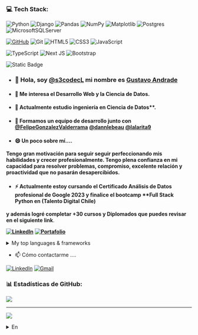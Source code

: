 ### 💻 Tech Stack:
![Python](https://img.shields.io/badge/python-3670A0?&logo=python&logoColor=ffdd54)
![Django](https://img.shields.io/badge/django-%23092E20.svg?&logo=django&logoColor=white)
![Pandas](https://img.shields.io/badge/pandas-%23150458.svg?&logo=pandas&logoColor=white) 
![NumPy](https://img.shields.io/badge/numpy-%23013243.svg?&logo=numpy&logoColor=white)
![Matplotlib](https://img.shields.io/badge/Matplotlib-%23ffffff.svg?&logo=Matplotlib&logoColor=black)
![Postgres](https://img.shields.io/badge/postgres-%23316192.svg?&logo=postgresql&logoColor=white)
![MicrosoftSQLServer](https://img.shields.io/badge/Microsoft%20SQL%20Sever-CC2927?&logo=microsoft%20sql%20server&logoColor=white)

[![GitHub](https://img.shields.io/badge/GitHub-@s3codecL-success?&logo=github)](https://github.com/s3codecL)
![Git](https://img.shields.io/badge/git-%23F05033.svg?&logo=git&logoColor=white)
![HTML5](https://img.shields.io/badge/html5-%23E34F26.svg?&logo=html5&logoColor=white)
![CSS3](https://img.shields.io/badge/css3-%231572B6.svg?&logo=css3&logoColor=white)
![JavaScript](https://img.shields.io/badge/javascript-%23323330.svg?&logo=javascript&logoColor=%23F7DF1E)

![TypeScript](https://img.shields.io/badge/typescript-%23007ACC.svg?&logo=typescript&logoColor=white)
![Next JS](https://img.shields.io/badge/Next-black?&logo=next.js&logoColor=white)
![Bootstrap](https://img.shields.io/badge/bootstrap-%238511FA.svg?&logo=bootstrap&logoColor=white)

![Static Badge](https://img.shields.io/badge/TalentoDigital-Chile-red)

- ### 👋 Hola, soy [@s3codecL](https://github.com/s3codecL) mi nombre es [Gustavo Andrade](https://github.com/s3codecL)
- #### 👀 Me interesa el Desarrollo Web y la Ciencia de Datos.
- #### 🌱 Actualmente estudio ingeniería en Ciencia de Datos**.
- #### 👯 Formamos un equipo de desarrollo junto con [@FelipeGonzalezValderrama](https://github.com/FelipeGonzalezValderrama) [@dannlebeau](https://github.com/dannlebeau) [@lalarita9](https://github.com/lalarita9)

- #### 😄 Un poco sobre mí....
**Tengo gran motivación para seguir 
seguir perfeccionando mis habilidades y crecer profesionalmente. 
Tengo plena confianza en 
mi capacidad para resolver problemas, compromiso, 
excelente relación y 
proactividad que no pasarán desapercibidos.** 
- #### ⚡ Actualmente estoy cursando el Certificado Análisis de Datos profesional de Google 2023 y finalice el bootcamp **Full Stack Python en (Talento Digital Chile) 
**y además logré completar +30 cursos y Diplomados que puedes revisar en el siguiente link**. 

**[![LinkedIn](https://img.shields.io/badge/LinkedIn-%230077B5.svg?logo=linkedin&logoColor=white)](https://www.linkedin.com/in/gandradev/details/certifications/)**
**[![Portafolio](https://img.shields.io/badge/Portfolio-%23000000.svg?&logo=firefox&logoColor=#FF7139)](https://s3codecl.github.io/portafolio/)**

<details>
<summary>My top languages & frameworks</summary>

| Rank | Languages | Frameworks |
|-----:|-----------|------------|
|     1| Python| Django |
|     2| SQL| Bootstrap |
|     3| HTML| Next.js |
|     4| CSS| Jquery |
|     5| Javascript| React |
|     6| Typescript|
</details>

- 📫 Cómo contactarme ....

[![LinkedIn](https://img.shields.io/badge/LinkedIn-%230077B5.svg?logo=linkedin&logoColor=white)](https://www.linkedin.com/in/gandradev/)
<a href="mailto:gandradev@gmail.com">![Gmail](https://img.shields.io/badge/Gmail-D14836?&logo=gmail&logoColor=white)
</a>

### 📊 Estadísticas de GitHub:
![](https://github-readme-stats.vercel.app/api/top-langs/?username=S3codecl&theme=dark&hide_border=false&include_all_commits=true&count_private=true&layout=compact)

---
[![](https://visitcount.itsvg.in/api?id=s3codecL&label=Profile%20Views&color=3&icon=0&pretty=false)](https://visitcount.itsvg.in)


<details>
<summary>En</summary>

### 💻 Tech Stack:
![Python](https://img.shields.io/badge/python-3670A0?&logo=python&logoColor=ffdd54)
![Django](https://img.shields.io/badge/django-%23092E20.svg?&logo=django&logoColor=white)
![Pandas](https://img.shields.io/badge/pandas-%23150458.svg?&logo=pandas&logoColor=white) 
![NumPy](https://img.shields.io/badge/numpy-%23013243.svg?&logo=numpy&logoColor=white)
![Matplotlib](https://img.shields.io/badge/Matplotlib-%23ffffff.svg?&logo=Matplotlib&logoColor=black)
![Postgres](https://img.shields.io/badge/postgres-%23316192.svg?&logo=postgresql&logoColor=white)
![MicrosoftSQLServer](https://img.shields.io/badge/Microsoft%20SQL%20Sever-CC2927?&logo=microsoft%20sql%20server&logoColor=white)

[![GitHub](https://img.shields.io/badge/GitHub-@s3codecL-success?&logo=github)](https://github.com/s3codecL)
![Git](https://img.shields.io/badge/git-%23F05033.svg?&logo=git&logoColor=white)
![HTML5](https://img.shields.io/badge/html5-%23E34F26.svg?&logo=html5&logoColor=white)
![CSS3](https://img.shields.io/badge/css3-%231572B6.svg?&logo=css3&logoColor=white)
![JavaScript](https://img.shields.io/badge/javascript-%23323330.svg?&logo=javascript&logoColor=%23F7DF1E)

![TypeScript](https://img.shields.io/badge/typescript-%23007ACC.svg?&logo=typescript&logoColor=white)
![Next JS](https://img.shields.io/badge/Next-black?&logo=next.js&logoColor=white)
![Bootstrap](https://img.shields.io/badge/bootstrap-%238511FA.svg?&logo=bootstrap&logoColor=white)

![Static Badge](https://img.shields.io/badge/TalentoDigital-Chile-red)

- ### 👋 Hi, I’m [@s3codecL](https://github.com/s3codecL) my name is [Gustavo Andrade](https://github.com/s3codecL)
- #### 👀 I’m interested in web development and Data Science.
- #### 🌱 I’m currently studying data science engineering.
- #### 🌱 we formed a development team together with [@FelipeGonzalezValderrama](https://github.com/FelipeGonzalezValderrama) [@dannlebeau](https://github.com/dannlebeau) [@lalarita9](https://github.com/lalarita9)
- #### ✨ A little bit about me...
**I have great motivation to continue 
continue to hone my skills and grow professionally. 
I have full confidence in 
my ability to solve problems, commitment, 
excellent relations and 
proactivity that will not go 
unnoticed.** 
- #### ✨ I am currently taking the Google 2023 Professional Data Analytics Certificate and I finished the bootcamp **Full Stack Python at (Talento Digital Chile), 
**and I also managed to complete +30 courses and Diplomas that you can check in the following link** 

**[![LinkedIn](https://img.shields.io/badge/LinkedIn-%230077B5.svg?logo=linkedin&logoColor=white)](https://www.linkedin.com/in/gandradev/details/certifications/)**
**[![Portfolio](https://img.shields.io/badge/Portfolio-%23000000.svg?&logo=firefox&logoColor=#FF7139)](https://s3codecl.github.io/portafolio/)**

<details>
<summary>My top languages & frameworks</summary>

| Rank | Languages | Frameworks |
|-----:|-----------|------------|
|     1| Python| Django |
|     2| SQL| Bootstrap |
|     3| HTML| Next.js |
|     4| CSS| Jquery |
|     5| Javascript| React |
|     6| Typescript|
</details>

- 📫 How to reach me ...
  
[![LinkedIn](https://img.shields.io/badge/LinkedIn-%230077B5.svg?logo=linkedin&logoColor=white)](https://www.linkedin.com/in/gandradev/)
<a href="mailto:gandradev@gmail.com">![Gmail](https://img.shields.io/badge/Gmail-D14836?&logo=gmail&logoColor=white)
</a>

### 📊 GitHub Stats:
![](https://github-readme-stats.vercel.app/api/top-langs/?username=S3codecl&theme=dark&hide_border=false&include_all_commits=true&count_private=true&layout=compact)

---
[![](https://visitcount.itsvg.in/api?id=s3codecL&label=Profile%20Views&color=3&icon=0&pretty=false)](https://visitcount.itsvg.in)

<!--
**s3codecL/s3codecL** is a ✨ _special_ ✨ repository because its `README.md` (this file) appears on your GitHub profile.

Here are some ideas to get you started:

- 🔭 I’m currently working on ...
- 🌱 I’m currently learning ...
- 👯 I’m looking to collaborate on ...
- 🤔 I’m looking for help with ...
- 💬 Ask me about ...
- 📫 How to reach me: ...
- 😄 Pronouns: ...
- ⚡ Fun fact: ...
-->


